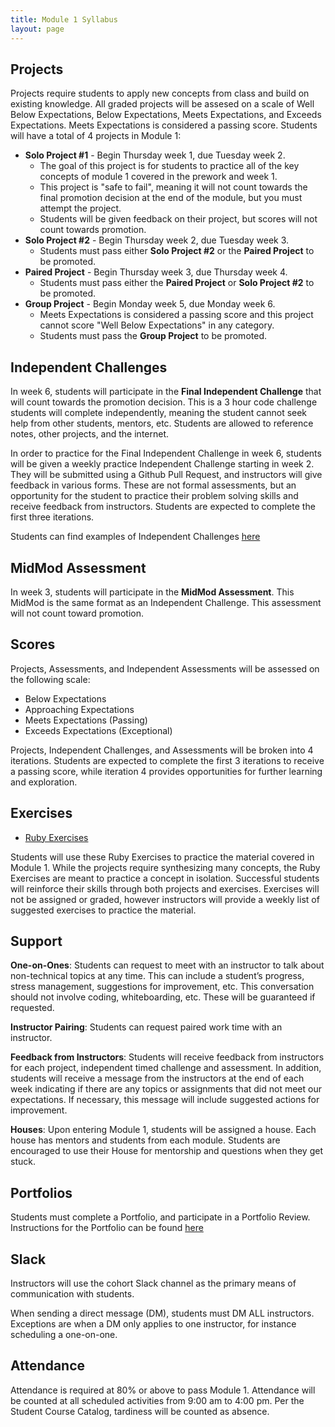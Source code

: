 ```yaml
---
title: Module 1 Syllabus
layout: page
---
```


## Projects

Projects require students to apply new concepts from class and build on existing knowledge. All graded projects will be assesed on a scale of Well Below Expectations, Below Expectations, Meets Expectations, and Exceeds Expectations. Meets Expectations is considered a passing score. Students will have a total of 4 projects in Module 1:

* **Solo Project #1** - Begin Thursday week 1, due Tuesday week 2.
  * The goal of this project is for students to practice all of the key concepts of module 1 covered in the prework and week 1.
  * This project is "safe to fail", meaning it will not count towards the final promotion decision at the end of the module, but you must attempt the project.
  * Students will be given feedback on their project, but scores will not count towards promotion.
* **Solo Project #2** - Begin Thursday week 2, due Tuesday week 3.
  * Students must pass either **Solo Project #2** or the **Paired Project** to be promoted.
* **Paired Project** - Begin Thursday week 3, due Thursday week 4.
  * Students must pass either the **Paired Project** or **Solo Project #2** to be promoted.
* **Group Project** - Begin Monday week 5, due Monday week 6.
  * Meets Expectations is considered a passing score and this project cannot score "Well Below Expectations" in any category.
  * Students must pass the **Group Project** to be promoted.

## Independent Challenges

In week 6, students will participate in the **Final Independent Challenge** that will count towards the promotion decision. This is a 3 hour code challenge students will complete independently, meaning the student cannot seek help from other students, mentors, etc. Students are allowed to reference notes, other projects, and the internet.

In order to practice for the Final Independent Challenge in week 6, students will be given a weekly practice Independent Challenge starting in week 2. They will be submitted using a Github Pull Request, and instructors will give feedback in various forms. These are not formal assessments, but an opportunity for the student to practice their problem solving skills and receive feedback from instructors. Students are expected to complete the first three iterations.

Students can find examples of Independent Challenges [here](./practice_assessments)

## MidMod Assessment

In week 3, students will participate in the **MidMod Assessment**. This MidMod is the same format as an Independent Challenge. This assessment will not count toward promotion.

## Scores

Projects, Assessments, and Independent Assessments will be assessed on the following scale:

* Below Expectations
* Approaching Expectations
* Meets Expectations (Passing)
* Exceeds Expectations (Exceptional)

Projects, Independent Challenges, and Assessments will be broken into 4 iterations. Students are expected to complete the first 3 iterations to receive a passing score, while iteration 4 provides opportunities for further learning and exploration.

## Exercises

- [Ruby Exercises](https://github.com/turingschool-examples/mod-1-be-exercises/tree/main/ruby_exercises)

Students will use these Ruby Exercises to practice the material covered in Module 1. While the projects require synthesizing many concepts, the Ruby Exercises are meant to practice a concept in isolation. Successful students will reinforce their skills through both projects and exercises. Exercises will not be assigned or graded, however instructors will provide a weekly list of suggested exercises to practice the material.

## Support

**One-on-Ones**: Students can request to meet with an instructor to talk about non-technical topics at any time. This can include a student’s progress, stress management, suggestions for improvement, etc. This conversation should not involve coding, whiteboarding, etc. These will be guaranteed if requested.

**Instructor Pairing**: Students can request paired work time with an instructor.

**Feedback from Instructors**: Students will receive feedback from instructors for each project, independent timed challenge and assessment.  In addition, students will receive a message from the instructors at the end of each week indicating if there are any topics or assignments that did not meet our expectations. If necessary, this message will include suggested actions for improvement.

**Houses**: Upon entering Module 1, students will be assigned a house. Each house has mentors and students from each module. Students are encouraged to use their House for mentorship and questions when they get stuck.

## Portfolios

Students must complete a Portfolio, and participate in a Portfolio Review. Instructions for the Portfolio can be found [here](./portfolios)

## Slack

Instructors will use the cohort Slack channel as the primary means of communication with students.

When sending a direct message (DM), students must DM ALL instructors. Exceptions are when a DM only applies to one instructor, for instance scheduling a one-on-one.

## Attendance

Attendance is required at 80% or above to pass Module 1. Attendance will be counted at all scheduled activities from 9:00 am to 4:00 pm. Per the Student Course Catalog, tardiness will be counted as absence.
